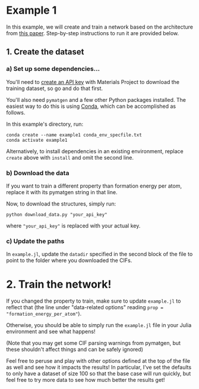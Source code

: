 # Example 1

In this example, we will create and train a network based on the architecture from [this paper](https://arxiv.org/abs/1710.10324). Step-by-step instructions to run it are provided below.

## 1. Create the dataset

### a) Set up some dependencies...
You'll need to [create an API key](https://materialsproject.org/open) with Materials Project to download the training dataset, so go and do that first.

You'll also need `pymatgen` and a few other Python packages installed. The easiest way to do this is using [Conda](https://docs.conda.io/en/latest/), which can be accomplished as follows.

In this example's directory, run:
```
conda create --name example1 conda_env_specfile.txt
conda activate example1
```
Alternatively, to install dependencies in an existing environment, replace `create` above with `install` and omit the second line.

### b) Download the data
If you want to train a different property than formation energy per atom, replace it with its pymatgen string in that line.

Now, to download the structures, simply run:
```
python download_data.py "your_api_key"
```
where `"your_api_key"` is replaced with your actual key.

### c) Update the paths
In  `example.jl`, update the `datadir` specified in the second block of the file to point to the folder where you downloaded the CIFs.

# 2. Train the network!
If you changed the property to train, make sure to update `example.jl` to reflect that (the line under "data-related options" reading `prop = "formation_energy_per_atom"`).

Otherwise, you should be able to simply run the `example.jl` file in your Julia environment and see what happens!

(Note that you may get some CIF parsing warnings from pymatgen, but these shouldn't affect things and can be safely ignored)

Feel free to peruse and play with other options defined at the top of the file as well and see how it impacts the results! In particular, I've set the defaults to only have a dataset of size 100 so that the base case will run quickly, but feel free to try more data to see how much better the results get!
